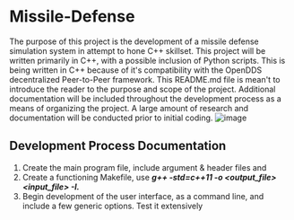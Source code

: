 # Missile-Defense
The purpose of this project is the development of a missile defense simulation system in attempt to hone C++ skillset. This project will be written primarily in C++, with a possible inclusion of Python scripts. This is being written in C++ because of it's compatibility with the OpenDDS decentralized Peer-to-Peer framework. This README.md file is mean't to introduce the reader to the purpose and scope of the project. Additional documentation will be included throughout the development process as a means of organizing the project. A large amount of research and documentation will be conducted prior to initial coding.
![image](https://user-images.githubusercontent.com/109233066/179260669-30277af8-bf76-44dd-abba-79b94267d5d4.png)

## Development Process Documentation
  1. Create the main program file, include argument & header files <iostream> <stdlib> <string> and <limits>
  2. Create a functioning Makefile, use ***g++ -std=c++11 -o <output_file> <input_file> -I.***
  3. Begin development of the user interface, as a command line, and include a few generic options. Test it extensively
